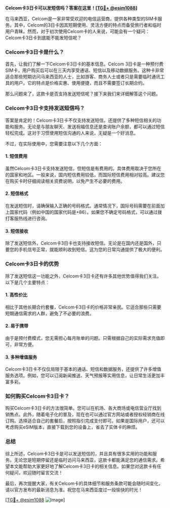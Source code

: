 **Celcom卡3日卡可以发短信吗？答案在这里！[[TG💪+ @esim1088](https://t.me/s/esim1088)]**

在马来西亚，Celcom是一家非常受欢迎的电信运营商，提供各种类型的SIM卡服务。其中，Celcom的3日卡因其短期使用、灵活方便的特点而备受旅行者和临时用户青睐。然而，对于初次使用Celcom卡的人来说，可能会有一个疑问：Celcom卡3日卡到底能不能发短信呢？

### Celcom卡3日卡是什么？

首先，让我们了解一下Celcom卡3日卡的基本信息。Celcom 3日卡是一种预付费SIM卡，用户购买后可以在三天内享受通话、短信以及移动数据服务。这种卡非常适合那些短期访问马来西亚的人士，比如游客、商务人士或者只是需要临时通讯工具的用户。它的特点是价格实惠、使用便捷，而且不需要签订长期合约。

那么问题来了，这款卡是否支持发送短信呢？接下来我们来详细解答这个问题。

### Celcom卡3日卡支持发送短信吗？

答案是肯定的！Celcom卡3日卡不仅支持发送短信，还提供了多种短信相关的功能和服务。无论是与朋友聊天、发送祝福信息还是查询账户余额，都可以通过短信轻松完成。这对于习惯使用短信沟通的人来说，无疑是一个好消息。

不过，在实际使用中，您需要注意以下几个方面：

#### 1. 短信费用
虽然Celcom卡3日卡支持发送短信，但短信是有费用的。具体费用取决于您所在的国家和地区。一般来说，国内短信费用较低，而国际短信费用相对较高。建议您在购买卡时仔细阅读相关资费说明，以免产生不必要的费用。

#### 2. 短信格式
在发送短信时，请确保输入正确的号码格式。通常情况下，国际号码需要在前面加上国家代码（例如中国的国家代码是+86）。如果您不确定号码格式，可以通过拨打客服热线进行咨询。

#### 3. 短信接收
除了发送短信外，Celcom卡3日卡也支持接收短信。无论是在国内还是国外，只要您的手机信号正常，就能顺利收到短信。这为您的日常沟通提供了极大的便利。

### Celcom卡3日卡的优势

除了发送短信这一功能之外，Celcom卡3日卡还有许多其他优势值得我们关注。以下是几个主要特点：

#### 1. 高性价比
相比于其他长期合约套餐，Celcom卡3日卡的价格非常亲民。它适合那些只需要短期通信需求的人群，避免了不必要的浪费。

#### 2. 易于携带
由于是预付费模式，您无需担心每月账单的问题。只需根据自己的实际需求充值即可，非常方便。

#### 3. 多种增值服务
Celcom卡3日卡不仅仅局限于基本的通话、短信和数据服务，还提供了许多增值服务选项。例如，您可以订阅新闻推送、天气预报等实用信息，让日常生活更加丰富多彩。

### 如何购买Celcom卡3日卡？

购买Celcom卡3日卡的方法很简单。您可以在机场、各大商场或电信营业厅找到销售点。此外，随着电子化的普及，现在也可以通过官方网站或者授权经销商在线订购。选择适合自己的套餐后，按照指引完成支付即可。如果是国际用户，还可以考虑购买eSIM版本，直接下载到您的设备上，省去了实体卡的麻烦。

### 总结

综上所述，Celcom卡3日卡是可以发送短信的，并且具有很多实用的功能和服务。无论您是短期停留还是临时访问马来西亚，这款卡都能满足您的通信需求。希望本文能帮助大家更好地了解Celcom卡3日卡的相关信息。如果您对这款卡有任何疑问，欢迎随时留言交流！

最后，再次提醒大家，有关Celcom卡的具体细节和服务条款可能会随时间变化，请以官方发布的最新消息为准。祝您在马来西亚度过一段愉快的时光！

[[TG💪+ @esim1088](https://t.me/s/esim1088) ![Image](https://i.postimg.cc/4NQfJmqS/Snipaste-2025-05-13-00-14-12.png)]